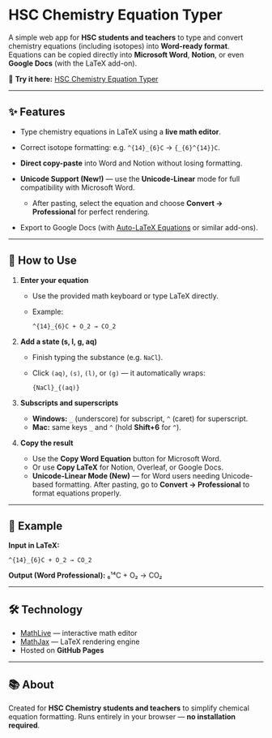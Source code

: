 # HSC Chemistry Equation Typer

A simple web app for **HSC students and teachers** to type and convert chemistry equations (including isotopes) into **Word-ready format**.
Equations can be copied directly into **Microsoft Word**, **Notion**, or even **Google Docs** (with the LaTeX add-on).

🔗 **Try it here:** [HSC Chemistry Equation Typer](https://matthewhuyijun.github.io/HSC-Chemistry-Equation-Typer/)

---

## ✨ Features

* Type chemistry equations in LaTeX using a **live math editor**.
* Correct isotope formatting: e.g. `^{14}_{6}C` → `{_{6}^{14}}C`.
* **Direct copy-paste** into Word and Notion without losing formatting.
* **Unicode Support (New!)** — use the **Unicode-Linear** mode for full compatibility with Microsoft Word.

  * After pasting, select the equation and choose **Convert → Professional** for perfect rendering.
* Export to Google Docs (with [Auto-LaTeX Equations](https://workspace.google.com/marketplace/app/autolatex_equations/850293439076) or similar add-ons).

---

## 🧪 How to Use

1. **Enter your equation**

   * Use the provided math keyboard or type LaTeX directly.
   * Example:

     ```
     ^{14}_{6}C + O_2 → CO_2
     ```

2. **Add a state (s, l, g, aq)**

   * Finish typing the substance (e.g. `NaCl`).
   * Click `(aq)`, `(s)`, `(l)`, or `(g)` — it automatically wraps:

     ```
     {NaCl}_{(aq)}
     ```

3. **Subscripts and superscripts**

   * **Windows:** `_` (underscore) for subscript, `^` (caret) for superscript.
   * **Mac:** same keys `_` and `^` (hold **Shift+6** for `^`).

4. **Copy the result**

   * Use the **Copy Word Equation** button for Microsoft Word.
   * Or use **Copy LaTeX** for Notion, Overleaf, or Google Docs.
   * **Unicode-Linear Mode (New)** — for Word users needing Unicode-based formatting. After pasting, go to **Convert → Professional** to format equations properly.

---

## 📖 Example

**Input in LaTeX:**

```
^{14}_{6}C + O_2 → CO_2
```

**Output (Word Professional):**
₆¹⁴C + O₂ → CO₂

---

## 🛠️ Technology

* [MathLive](https://cortexjs.io/mathlive/) — interactive math editor
* [MathJax](https://www.mathjax.org/) — LaTeX rendering engine
* Hosted on **GitHub Pages**

---

## 📚 About

Created for **HSC Chemistry students and teachers** to simplify chemical equation formatting.
Runs entirely in your browser — **no installation required**.
